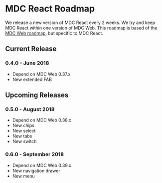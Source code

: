 # MDC React Roadmap
We release a new version of MDC React every 2 weeks. We try and keep MDC React within one version of MDC Web. This roadmap is based of the [MDC Web roadmap](https://github.com/material-components/material-components-web/blob/master/ROADMAP.md), but specific to MDC React.

## Current Release
### 0.4.0 - June 2018
- Depend on MDC Web 0.37.x
- New extended FAB

## Upcoming Releases

### 0.5.0 - August 2018
- Depend on MDC Web 0.38.x
- New chips
- New select
- New tabs
- New switch

### 0.6.0 - September 2018
- Depend on MDC Web 0.39.x
- New navigation drawer
- New menu